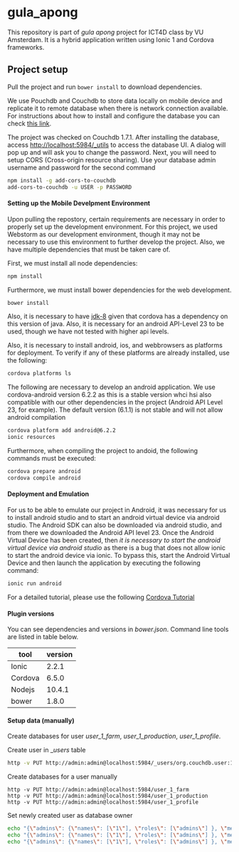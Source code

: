 # gula_apong
This repository is part of _gula apong_ project for ICT4D class by VU Amsterdam.
It is a hybrid application written using Ionic 1 and Cordova frameworks.

## Project setup
Pull the project and run `bower install` to download dependencies.

We use Pouchdb and Couchdb to store data locally on mobile device and replicate it to remote database when there is network connection available.
For instructions about how to install and configure the database you can check [this link](https://pouchdb.com/guides/).

The project was checked on Couchdb 1.7.1. After installing the database, access [http://localhost:5984/_utils](http://localhost:5984/_utils) to access the database UI.
A dialog will pop up and will ask you to change the password.
Next, you will need to setup CORS (Cross-origin resource sharing). Use your database admin username and password for the second command
```bash
npm install -g add-cors-to-couchdb
add-cors-to-couchdb -u USER -p PASSWORD
```

#### Setting up the Mobile Develpment Environment

Upon pulling the repostory,  certain requirements are necessary in order to properly set up the development environment. For this project, we used Webstorm as our development environment, though it may not be necessary to use this environment to further develop the project.  Also, we have multiple dependencies that must be taken care of.

First, we must install all node dependencies:
```bash
npm install
```
Furthermore, we must install bower dependencies for the web development.
```bash
bower install
```
Also, it is necessary to have [jdk-8](http://www.oracle.com/technetwork/java/javase/downloads/jdk8-downloads-2133151.html) given that cordova has a dependency on this version of java.  Also, it is necessary for an android API-Level 23 to be used, though we have not tested with higher api levels.  

Also, it is necessary to install android, ios, and webbrowsers as platforms for deployment. To verify if any of these platforms are already installed, use the following:
```bash
cordova platforms ls
```
The following are necessary to develop an android application.  We use cordova-android version 6.2.2 as this is a stable version whci hsi also compatible with our other dependencies in the project (Android API Level 23, for example).  The default version (6.1.1) is not stable and will not allow android compilation
```bash
cordova platform add android@6.2.2
ionic resources
```
Furthermore, when compiling the project to andoid, the following commands must be executed:

```bash
cordova prepare android
cordova compile android
```

#### Deployment and Emulation
For us to be able to emulate our project in Android, it was necessary for us to install android studio and to start an android virtual device via android studio.  The Android SDK can also be downloaded via android studio, and from there we downloaded the Android API level 23.  Once the Android Virtual Device has been created, then *it is necessary to start the android virtual device via android studio* as there is a bug that does not allow ionic to start the android device via ionic.  To bypass this, start the Android Virtual Device and then launch the application by executing the following command:

```bash
ionic run android
```
For a detailed tutorial, please use the following [Cordova Tutorial](https://cordova.apache.org/docs/en/3.1.0/guide/cli/index.html)


#### Plugin versions
You can see dependencies and versions in _bower.json_. Command line tools are listed in table below.

| tool | version |
|---|---|
| Ionic | 2.2.1 |
| Cordova | 6.5.0 |
| Nodejs | 10.4.1 |
| bower | 1.8.0 |


#### Setup data (manually)
Create databases for user _user_1_farm_, _user_1_production_, _user_1_profile_.

Create user in __users_ table
```bash
http -v PUT http://admin:admin@localhost:5984/_users/org.couchdb.user:1 name=1 type=user roles:='[]' password=password
```

Create databases for a user manually
```
http -v PUT http://admin:admin@localhost:5984/user_1_farm
http -v PUT http://admin:admin@localhost:5984/user_1_production
http -v PUT http://admin:admin@localhost:5984/user_1_profile
```

Set newly created user as database owner
```bash
echo "{\"admins\": {\"names\": [\"1\"], \"roles\": [\"admins\"] }, \"members\": {\"names\": [\"1\"], \"roles\": [\"admins\"]}}" | http PUT http://admin:admin@localhost:5984/user_1_production/_security
echo "{\"admins\": {\"names\": [\"1\"], \"roles\": [\"admins\"] }, \"members\": {\"names\": [\"1\"], \"roles\": [\"admins\"]}}" | http PUT http://admin:admin@localhost:5984/user_1_farm/_security
echo "{\"admins\": {\"names\": [\"1\"], \"roles\": [\"admins\"] }, \"members\": {\"names\": [\"1\"], \"roles\": [\"admins\"]}}" | http PUT http://admin:admin@localhost:5984/user_1_profile/_security
```
